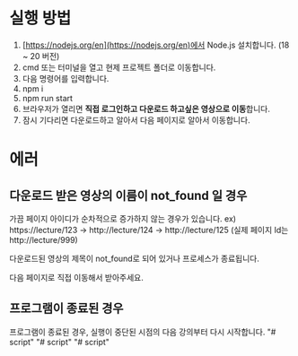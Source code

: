 # 실행 방법

1. [https://nodejs.org/en](https://nodejs.org/en)에서 Node.js 설치합니다. (18 ~ 20 버전)
2. cmd 또는 터미널을 열고 현제 프로젝트 폴더로 이동합니다.
3. 다음 명령어를 입력합니다.
4. npm i
5. npm run start
6. 브라우저가 열리면 **직접 로그인하고 다운로드 하고싶은 영상으로 이동**합니다.
7. 잠시 기다리면 다운로드하고 알아서 다음 페이지로 알아서 이동합니다.

# 에러

## 다운로드 받은 영상의 이름이 not_found 일 경우

가끔 페이지 아이디가 순차적으로 증가하지 않는 경우가 있습니다. ex) https://lecture/123 -> http://lecture/124 -> http://lecture/125 (실제 페이지 Id는 http://lecture/999)

다운로드된 영상의 제목이 not_found로 되어 있거나 프로세스가 종료됩니다.

다음 페이지로 직접 이동해서 받아주세요.

## 프로그램이 종료된 경우

프로그램이 종료된 경우, 실행이 중단된 시점의 다음 강의부터 다시 시작합니다.
"# script" 
"# script" 
"# script" 
